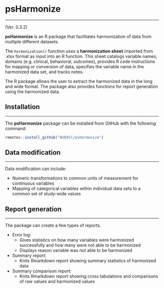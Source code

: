 
# psHarmonize
<hr>

(Ver. 0.3.2)

**psHarmonize** is an R package that facilitates harmonization of data from multiple different datasets.

The `harmonization()` function uses a **harmonization sheet** imported from .xlsx format as input into an R function.
This sheet catalogs variable names, domains (e.g. clinical, behavioral, outcomes), provides R code instructions for mapping or conversion of data, specifies the variable name in the harmonized data set, and tracks notes.

The R package allows the user to extract the harmonized data in the long and wide format.
The package also provides functions for report generation using the harmonized data.


## Installation
<hr>

The **psHarmonize** package can be installed from GitHub with the following command:

``` r
remotes::install_github("NUDACC/psHarmonize")
```

## Data modification
<hr>

Data modification can include:

- Numeric transformations to common units of measurement for continuous variables
- Mapping of categorical variables within individual data sets to a common set of study-wide values

## Report generation
<hr>

The package can create a few types of reports.

- Error log:
  - Gives statistics on how many variables were harmonized successfully and how many were not able to be harmonized
  - Displays reason variable was not able to be harmonized
- Summary report:
  - Knits Rmarkdown report showing summary statistics of harmonized data
- Summary comparison report:
  - Knits Rmarkdown report showing cross tabulations and comparisons of raw values and harmonized values
